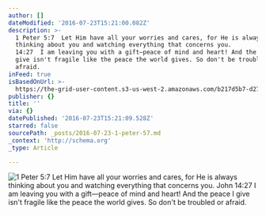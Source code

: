 ```yaml
---
author: []
dateModified: '2016-07-23T15:21:00.082Z'
description: >-
  1 Peter 5:7  Let Him have all your worries and cares, for He is always
  thinking about you and watching everything that concerns you.          John
  14:27  I am leaving you with a gift—peace of mind and heart! And the peace I
  give isn't fragile like the peace the world gives. So don't be troubled or
  afraid.
inFeed: true
isBasedOnUrl: >-
  https://the-grid-user-content.s3-us-west-2.amazonaws.com/b217d5b7-d270-42ad-9e4e-77a47bd71aba.jpg
publisher: {}
title: ''
via: {}
datePublished: '2016-07-23T15:21:09.528Z'
starred: false
sourcePath: _posts/2016-07-23-1-peter-57.md
_context: 'http://schema.org'
_type: Article

---
```

![1 Peter 5:7  Let Him have all your worries and cares, for He is always thinking about you and watching everything that concerns you.          John 14:27  I am leaving you with a gift—peace of mind and heart! And the peace I give isn't fragile like the peace the world gives. So don't be troubled or afraid.](https://the-grid-user-content.s3-us-west-2.amazonaws.com/b217d5b7-d270-42ad-9e4e-77a47bd71aba.jpg)